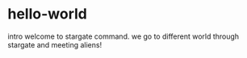 # hello-world
intro
welcome to stargate command. we go to different world through stargate and meeting aliens!
